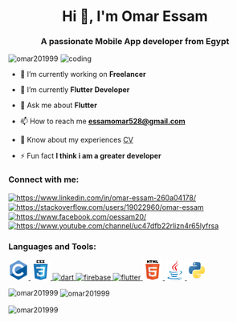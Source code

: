 <h1 align="center">Hi 👋, I'm Omar Essam</h1>
<h3 align="center">A passionate Mobile App developer from Egypt</h3>
<img align = "right" alt ="coding" width ="400" src ="https://cdn.dribbble.com/users/926537/screenshots/4502924/python-2.gif">

<p align="left"> <img src="https://komarev.com/ghpvc/?username=omar201999&label=Profile%20views&color=0e75b6&style=flat" alt="omar201999" /> </p>

- 🔭 I’m currently working on **Freelancer**

- 🌱 I’m currently **Flutter Developer**

- 💬 Ask me about **Flutter**

- 📫 How to reach me **essamomar528@gmail.com**

- 📄 Know about my experiences [CV](https://drive.google.com/file/d/1kAyQnqBdR_SEVkbMfWaRV_Lqzu_h0j0v/view?usp=share_link)

- ⚡ Fun fact **I think i am a greater developer**

<h3 align="left">Connect with me:</h3>
<p align="left">
<a href="https://linkedin.com/in/omar-essam-260a04178/" target="blank"><img align="center" src="https://raw.githubusercontent.com/rahuldkjain/github-profile-readme-generator/master/src/images/icons/Social/linked-in-alt.svg" alt="https://www.linkedin.com/in/omar-essam-260a04178/" height="30" width="40" /></a>
<a href="https://stackoverflow.com/users/19022960/omar-essam" target="blank"><img align="center" src="https://raw.githubusercontent.com/rahuldkjain/github-profile-readme-generator/master/src/images/icons/Social/stack-overflow.svg" alt="https://stackoverflow.com/users/19022960/omar-essam" height="30" width="40" /></a>
<a href="https://www.facebook.com/oessam20/" target="blank"><img align="center" src="https://raw.githubusercontent.com/rahuldkjain/github-profile-readme-generator/master/src/images/icons/Social/facebook.svg" alt="https://www.facebook.com/oessam20/" height="30" width="40" /></a>
<a href="https://www.youtube.com/channel/UC47dFB22rLizN4R65lyFrSA" target="blank"><img align="center" src="https://raw.githubusercontent.com/rahuldkjain/github-profile-readme-generator/master/src/images/icons/Social/youtube.svg" alt="https://www.youtube.com/channel/uc47dfb22rlizn4r65lyfrsa" height="30" width="40" /></a>
</p>

<h3 align="left">Languages and Tools:</h3>
<p align="left"> <a href="https://www.cprogramming.com/" target="_blank" rel="noreferrer"> <img src="https://raw.githubusercontent.com/devicons/devicon/master/icons/c/c-original.svg" alt="c" width="40" height="40"/> </a> <a href="https://www.w3schools.com/css/" target="_blank" rel="noreferrer"> <img src="https://raw.githubusercontent.com/devicons/devicon/master/icons/css3/css3-original-wordmark.svg" alt="css3" width="40" height="40"/> </a> <a href="https://dart.dev" target="_blank" rel="noreferrer"> <img src="https://www.vectorlogo.zone/logos/dartlang/dartlang-icon.svg" alt="dart" width="40" height="40"/> </a> <a href="https://firebase.google.com/" target="_blank" rel="noreferrer"> <img src="https://www.vectorlogo.zone/logos/firebase/firebase-icon.svg" alt="firebase" width="40" height="40"/> </a> <a href="https://flutter.dev" target="_blank" rel="noreferrer"> <img src="https://www.vectorlogo.zone/logos/flutterio/flutterio-icon.svg" alt="flutter" width="40" height="40"/> </a> <a href="https://www.w3.org/html/" target="_blank" rel="noreferrer"> <img src="https://raw.githubusercontent.com/devicons/devicon/master/icons/html5/html5-original-wordmark.svg" alt="html5" width="40" height="40"/> </a> <a href="https://www.java.com" target="_blank" rel="noreferrer"> <img src="https://raw.githubusercontent.com/devicons/devicon/master/icons/java/java-original.svg" alt="java" width="40" height="40"/> </a> <a href="https://www.python.org" target="_blank" rel="noreferrer"> <img src="https://raw.githubusercontent.com/devicons/devicon/master/icons/python/python-original.svg" alt="python" width="40" height="40"/> </a> </p>

<p><img align="left" src="https://github-readme-stats.vercel.app/api/top-langs?username=omar201999&show_icons=true&locale=en&layout=compact" alt="omar201999" /></p>

<p>&nbsp;<img align="center" src="https://github-readme-stats.vercel.app/api?username=omar201999&show_icons=true&locale=en" alt="omar201999" /></p>

<p><img align="center" src="https://github-readme-streak-stats.herokuapp.com/?user=omar201999&" alt="omar201999" /></p>
